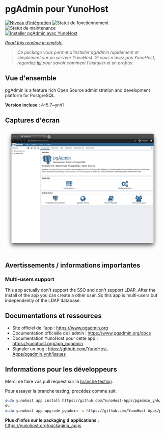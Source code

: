 <!--
N.B.: This README was automatically generated by https://github.com/YunoHost/apps/tree/master/tools/README-generator
It shall NOT be edited by hand.
-->

# pgAdmin pour YunoHost

[![Niveau d'intégration](https://dash.yunohost.org/integration/pgadmin.svg)](https://dash.yunohost.org/appci/app/pgadmin) ![Statut du fonctionnement](https://ci-apps.yunohost.org/ci/badges/pgadmin.status.svg) ![Statut de maintenance](https://ci-apps.yunohost.org/ci/badges/pgadmin.maintain.svg)  
[![Installer pgAdmin avec YunoHost](https://install-app.yunohost.org/install-with-yunohost.svg)](https://install-app.yunohost.org/?app=pgadmin)

*[Read this readme in english.](./README.md)*

> *Ce package vous permet d'installer pgAdmin rapidement et simplement sur un serveur YunoHost.
Si vous n'avez pas YunoHost, regardez [ici](https://yunohost.org/#/install) pour savoir comment l'installer et en profiter.*

## Vue d'ensemble

pgAdmin is a feature rich Open Source administration and development platform for PostgreSQL.


**Version incluse :** 4-5.7~ynh1

## Captures d'écran

![Capture d'écran de pgAdmin](./doc/screenshots/pgadmin4-welcome-light.png)

## Avertissements / informations importantes

### Multi-users support

This app actually don't support the SSO and don't support LDAP. After the install of the app you can create a other user. So this app is multi-users but independently of the LDAP database.

## Documentations et ressources

* Site officiel de l'app : <https://www.pgadmin.org>
* Documentation officielle de l'admin : <https://www.pgadmin.org/docs>
* Documentation YunoHost pour cette app : <https://yunohost.org/app_pgadmin>
* Signaler un bug : <https://github.com/YunoHost-Apps/pgadmin_ynh/issues>

## Informations pour les développeurs

Merci de faire vos pull request sur la [branche testing](https://github.com/YunoHost-Apps/pgadmin_ynh/tree/testing).

Pour essayer la branche testing, procédez comme suit.

``` bash
sudo yunohost app install https://github.com/YunoHost-Apps/pgadmin_ynh/tree/testing --debug
ou
sudo yunohost app upgrade pgadmin -u https://github.com/YunoHost-Apps/pgadmin_ynh/tree/testing --debug
```

**Plus d'infos sur le packaging d'applications :** <https://yunohost.org/packaging_apps>
